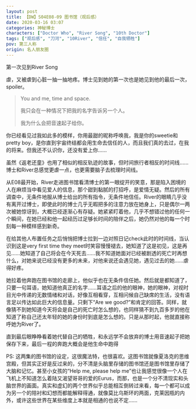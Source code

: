 ```yaml
---
layout: post
title: 【DW】S04E08-09 图书馆（观后感）
date: 2020-03-16 03:07
categories: 神秘博士
characters: ["Doctor Who", "River Song", "10th Doctor"]
tags: ["观后感", "刀河", "10River", "信任", "自我牺牲"]
pov: 第三人称
origin: 名人朋友圈
---
```


第一次见到River Song

虐，又被虐到心脏一抽一抽地疼。博士见到她的第一次也是她见到他的最后一次，spoiler。

> You and me, time and space.
> 
> 我只会在一种情况下把我的名字告诉另一个人。
>
> 我为什么会把音速起子给你。

你已经看见过我如此多的模样，你用最甜的昵称呼唤我，我是你的sweetie和pretty boy，是你直到宇宙终结都会用生命去信任的人，而且我们真的去过，在我的将来。但我还不认识你，还没有爱上你……

虽然《返老还童》也用了相似的相反轨迹的故事，但时间旅行者相反的时间线……博士和River总感觉更虐一点，也更需要脑子去梳理时间线。

从E08最开始，River走进图书馆看清博士的第一眼绽开的笑意，那是陷入困境的人在麻烦当中看见爱人的信息，那个甜到黏腻的打招呼，是爱情无疑。然后的所有调查中，无条件地服从博士给出的所有指令，无条件地信任。River的眼睛几乎没有离开过博士，即使此时的博士几乎无暇把多的注意力放在她身上，只是偶尔一两次被她惊讶到，大概已经逐渐心有存疑。她紧紧盯着他，几乎不想错过他的任何一个瞬间，在她已经和他一起经历过足够长时间的陪伴之后，她仍然对他的每一个时刻每一种模样感到新奇。

在给其他人布置任务之后悄悄把博士拉到一边对照日记check此时的时间线，当认识到这是very first time they meet时笑容慢慢褪去，她知道了这是初见，这是再见……她知道了自己将会在今天死去……我不知道她面对已经被剧透的死亡时再想什么，对她来说已经没有更多的未来，对他来说还会遇见她，遇见过去的她……虐得好疼。

她拉着他奔跑在图书馆的走廊上，他似乎也在无条件信任她。然后就是都知道了，只要一句耳语，她知道他真正的名字……耳语之后的他的眼神，她的眼神，对视时目光中传递的无数情绪和对话，好像互相看穿，互相问候自己缺席的生活，没有语言足以传达如此巨大的信息量。只剩下“Are we good?”和肯定的回答。同样，就像猜不到她知道今天将会是自己的死亡时怎么想的，也同样猜不到九百多岁的他在知道了称自己还太年轻的她的身份时到底是怎么想的。只是从那时起，他就直接称呼她为River了。

直到最后眼睁睁看着她代替自己的牺牲，和永远学不会放弃的博士用音速起子把她保存下来，最后一程的奔跑大概会是他生命中跑得

PS: 这两集的图书馆的设定，这很魔法特，也很喜欢。这图书馆就像夏洛克的思维宫殿，但其实正好是反过来的，分不清是头脑里存储的图书馆还是图书馆里存储了大脑和记忆。甚至小女孩的“Help me, please help me”也让我感觉很像一个人在飞机上不知道怎么着陆又渴望哥哥的爱的Eurus，而那，也是一个分不清现实和头脑世界的画面。真实和虚幻的两个世界似乎总能相互倒转过来看，每一个都可以成为另一个的陪衬和幻想而都能解释得通，就像莫比乌斯环的两面，克莱因瓶的内外，或许这些世界在某些维度上本就是相通的也说不定……
